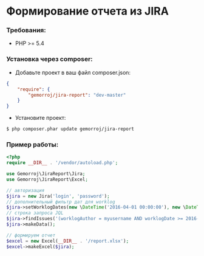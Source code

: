 # Формирование отчета из JIRA

### Требования:

- PHP >= 5.4


### Установка через composer:

- Добавьте проект в ваш файл composer.json:

```json
{
    "require": {
        "gemorroj/jira-report": "dev-master"
    }
}
```
- Установите проект:

```bash
$ php composer.phar update gemorroj/jira-report
```


### Пример работы:

```php
<?php
require __DIR__ . '/vendor/autoload.php';

use Gemorroj\JiraReport\Jira;
use Gemorroj\JiraReport\Excel;

// авторизация
$jira = new Jira('login', 'password');
// дополнительный фильтр дат для worklog
$jira->setWorklogDates(new \DateTime('2016-04-01 00:00:00'), new \DateTime('2016-04-30 23:59:59'));
// строка запроса JQL
$jira->findIssues('(worklogAuthor = myusername AND worklogDate >= 2016-04-01 AND worklogDate <= 2016-04-30) OR (timespent IS NULL AND labels = mylabel AND resolutiondate >= 2016-04-01 AND resolutiondate <= 2016-04-30) ORDER BY key DESC');
$jira->makeData();

// формируем отчет
$excel = new Excel(__DIR__ . '/report.xlsx');
$excel->makeExcel($jira);
```
